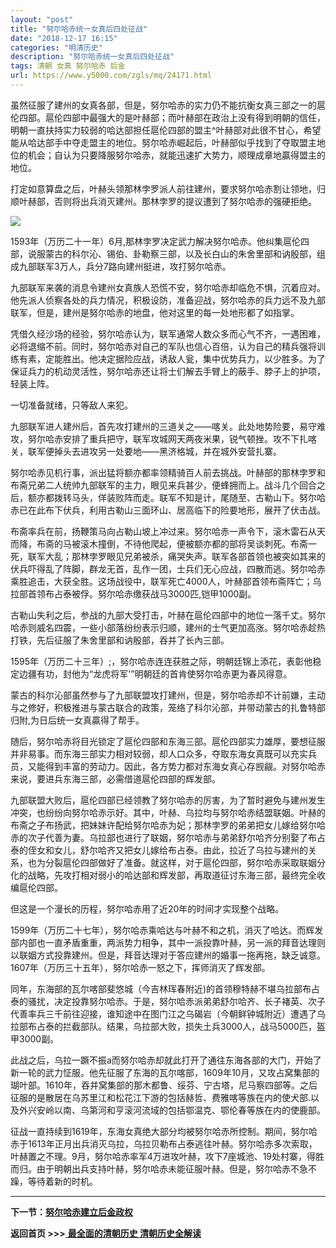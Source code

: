 ```yaml
---
layout: "post"
title: "努尔哈赤统一女真后四处征战"
date: "2018-12-17 16:15"
categories: "明清历史"
description: "努尔哈赤统一女真后四处征战"
tags: 清朝 女真 努尔哈赤 后金
url: https://www.y5000.com/zgls/mq/24171.html
---
```






虽然征服了建州的女真各部，但是，努尔哈赤的实力仍不能抗衡女真三部之一的扈伦四部。扈伦四部中最强大的是叶赫部；而叶赫部在政治上没有得到明朝的信任，明朝一直扶持实力较弱的哈达部担任扈伦四部的盟主^叶赫部对此很不甘心，希望能从哈达部手中夺走盟主的地位。努尔哈赤崛起后，叶赫部似乎找到了夺取盟主地位的机会；自认为只要降服努尔哈赤，就能迅速扩大势力，顺理成章地贏得盟主的地位。

打定如意算盘之后，叶赫头领那林孛罗派人前往建州，要求努尔哈赤割让领地，归顺叶赫部，否则将出兵消灭建州。那林孛罗的提议遭到了努尔哈赤的强硬拒绝。

![](https://img.y5000.com/uploads/allimg/170721/8-1FH1091IM25.jpg)

1593年（万历二十一年）6月,那林孛罗决定武力解决努尔哈赤。他纠集扈伦四部，说服蒙古的科尔沁、锡伯、卦勒察三部，以及长白山的朱舍里部和讷殷部，组成九部联军3万人，兵分7路向建州挺进，攻打努尔哈赤。

九部联军来袭的消息令建州女真族人恐慌不安，努尔哈赤却临危不惧，沉着应对。他先派人侦察各处的兵力情况，积极设防，准备迎战，努尔哈赤的兵力远不及九部联军，但是，建州是努尔哈赤的地盘，他对这里的每一处地形都了如指掌。

凭借久经沙场的经验，努尔哈赤认为，联军通常人数众多而心气不齐，一遇困难，必将退缩不前。同时，努尔哈赤对自己的军队也信心百倍，认为自己的精兵强将训练有素，定能胜出。他决定据险应战，诱敌人瓮，集中优势兵力，以少胜多。为了保证兵力的机动灵活性，努尔哈赤还让将士们解去手臂上的蔽手、脖子上的护项，轻装上阵。

一切准备就绪，只等敌人来犯。

九部联军进人建州后，首先攻打建州的三道关之——喀关。此处地势险要，易守难攻，努尔哈赤安排了重兵把守，联军攻城网天两夜米果，锐气顿挫。攻不下扎喀关，联军便掉头去进攻另一处要地——黑济格城，并在城外安营扎寨。

努尔哈赤见机行事，派出猛将额亦都率领精骑百人前去挑战。叶赫部的那林孛罗和布斋兄弟二人统帅九部联军的主力，眼见来兵甚少，便蜂拥而上。战斗几个回合之后，额亦都拨转马头，佯装败阵而走。联军不知是计，尾随至、古勒山下。努尔哈赤已在此布下伏兵，利用古勒山三面环山、居高临下的险要地形，展开了伏击战。

布斋率兵在前，扬鞭策马向占勒山坡上冲过来。努尔哈赤一声令下，滚木雷石从天而降，布斋的马被滚木撞倒，不待他爬起，便被额亦都的部将吴谈刺死。布斋一死，联军大乱；那林孛罗眼见兄弟被杀，痛哭失声。联军各部首领也被突如其来的伏兵吓得乱了阵脚，群龙无首，乱作一团，士兵们无心应战，四散而逃。努尔哈赤乘胜追击，大获全胜。这场战役中，联军死亡4000人，叶赫部首领布斋阵亡；乌拉部首领布占泰被俘。努尔哈赤缴获战马3000匹,铠甲1000副。

古勒山失利之后，参战的九部大受打击，叶赫在扈伦四部中的地位一落千丈。努尔哈赤则威名四震，一些小部落纷纷表示归顺，建州的士气更加高涨。努尔哈赤趁热打铁，先后征服了朱舍里部和讷殷部，吞并了长內三部。

1595年（万历二十三年）;，努尔哈赤连连获胜之际，明朝廷锦上添花，表彰他稳定边疆有功，封他为“龙虎将军'”明朝廷的首肯使努尔哈赤更为春风得意。

蒙古的科尔沁部虽然参与了九部联盟攻打建州，但是，努尔哈赤却不计前嫌，主动与之修好，积极推进与蒙古联合的政策，笼络了科尔沁部，并带动蒙古的扎鲁特部归附,为日后统一女真贏得了帮手。

随后，努尔哈赤将目光锁定了扈伦四部和东海三部。扈伦四部实力雄厚，要想征服并非易事。而东海三部实力相对较弱，却人口众多，夺取东海女真既可以充实兵员，又能得到丰富的劳动力。因此，各方势力都对东海女真心存觊觎。对努尔哈赤来说，要进兵东海三部，必需借道扈伦四部的辉发部。

九部联盟大败后，扈伦四部已经领教了努尔哈赤的厉害，为了暂时避免与建州发生冲突，也纷纷向努尔哈赤示好。其中，叶赫、乌拉均与努尔哈赤结盟联姻。叶赫的布斋之子布扬武，把妹妹许配给努尔哈赤为妃；那林孛罗的弟弟把女儿嫁给努尔哈赤的次子代善为妻。乌拉部也进行了联姻，努尔哈赤与弟弟舒尔哈齐分别娶了布占泰的侄女和女儿，舒尔哈齐又把女儿嫁给布占泰。由此，拉近了乌拉与建州的关系，也为分裂扈伦四部做好了准备。就这样，对于扈伦四部，努尔哈赤采取联姻分化的战略，先攻打相对弱小的哈达部和辉发部，再取道征讨东海三部，最终完全收编扈伦四部。

但这是一个漫长的历程，努尔哈赤用了近20年的时间才实现整个战略。

1599年（万历二十七年），努尔哈赤乘哈达与叶赫不和之机，消灭了哈达。而辉发部内部也一直矛盾重重，两派势力相争，其中一派投靠叶赫，另一派的拜音达理则以联姻方式投靠建州。但是，拜音达理对于答应建州的婚事一拖再拖，缺乏诚意。1607年（万历三十五年），努尔哈赤一怒之下，挥师消灭了辉发部。

同年，东海部的瓦尔喀部斐悠城（今吉林珲春附近)的首领穆特赫不堪乌拉部布占泰的骚扰，决定投靠努尔哈赤。于是，努尔哈赤派弟弟舒尔哈齐、长子褚英、次子代善率兵三千前往迎接，谁知途中在图门江之乌碣岩（今朝鲜钟城附近）遭遇了乌拉部布占泰的拦截部队。结果，乌拉部大败，损失土兵3000人，战马5000匹，盔甲3000副。

此战之后，乌拉一蹶不振a而努尔哈赤却就此打开了通往东海各部的大门，开始了新一轮的武力怔服。他先征服了东海的瓦尔喀部，1609年10月，又攻占窝集部的瑚叶部。1610年，吞并窝集部的那木都鲁、绥芬、宁古塔，尼马察四部等。之后征服的是散居在乌苏里江和松花江下游的包括赫哲、费雅喀等族在内的使犬部.以及外兴安岭以南、乌第河和亨滚河流域的包括鄂温克、鄂伦春等族在内的使鹿部。

征战一直持续到1619年，东海女真绝大部分均被努尔哈赤所控制。期间，努尔哈赤于1613年正月出兵消灭乌拉，乌拉贝勒布占泰逃往叶赫。努尔哈赤多次索取，叶赫置之不理。9月，努尔哈赤率军4万进攻叶赫，攻下7座城池、19处村寨，得胜而归。由于明朝出兵支持叶赫，努尔哈赤未能征服叶赫。但是，努尔哈赤不急不躁，等待着新的时机。

* * *

**下一节：[努尔哈赤建立后金政权](https://www.y5000.com/zgls/mq/24173.html)**

**返回首页 >>>**[ **最全面的清朝历史 清朝历史全解读**](https://www.y5000.com/zgls/mq/24329.html)
